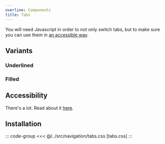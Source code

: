 ```yaml
---
overline: Components
title: Tabs
---
```


<script setup>
	import {ref,onMounted} from 'vue'
	import Example from "../../.vitepress/theme/app/components/Example.vue"
	import Baseline from "../../.vitepress/theme/app/components/Baseline.vue"
	import Alert from "../../.vitepress/theme/app/components/Alert.vue";

import { TabsContent, TabsIndicator, TabsList, TabsRoot, TabsTrigger } from 'radix-vue'

</script>

<div class="not-rich-text">
<Alert title="Javascript is required" severity="ok" variant="outlined">

You will need Javascript in order to not only switch tabs, but to make sure you can use them in [an accessible way](#accessibility).

</Alert>
</div>

## Variants

### Underlined

<Example>
<template #example>
<nav class="tabs underlined">
 <TabsRoot
    default-value="tab1"
  >
    <TabsList aria-label="tabs example">
      <TabsTrigger value="tab1">
        One
      </TabsTrigger>
      <TabsTrigger value="tab2">
        Two
      </TabsTrigger>
      <TabsTrigger value="tab3">
        Three
      </TabsTrigger>
    </TabsList>
    <TabsContent value="tab1">
      Tab one content
    </TabsContent>
    <TabsContent value="tab2">
      Tab two content
    </TabsContent>
    <TabsContent value="tab3">
      Tab three content
    </TabsContent>
  </TabsRoot>
</nav>

<nav class="tabs underlined">
<div
    role="tablist"
    @keydown="handleKeyDown"
    aria-label="Underlined tabs"
  >
    <button
      id="underlined-tab-1"
      role="tab"
      @click="setActiveTab('profile')"
      :aria-selected="activeTab === 'profile'"
      aria-controls="tabpanel-1"
      :tabindex="activeTab === 'profile' ? 0 : -1"
    >
      Profile
    </button>
    <button
      id="underlined-tab-2"
      role="tab"
      @click="setActiveTab('settings')"
      :aria-selected="activeTab === 'settings'"
      aria-controls="tabpanel-2"
      :tabindex="activeTab === 'settings' ? 0 : -1"
    >
      Settings
    </button>
    <button
      id="underlined-tab-3"
      role="tab"
      @click="setActiveTab('notifications')"
      :aria-selected="activeTab === 'notifications'"
      aria-controls="tabpanel-3"
      :tabindex="activeTab === 'notifications' ? 0 : -1"
    >
      Notifications
    </button>
  </div>

<div v-if="activeTab === 'profile'" role="tabpanel" id="tabpanel-1" aria-labelledby="underlined-tab-1">
	Profile panel
</div>
<div v-if="activeTab === 'settings'" role="tabpanel" id="tabpanel-2" aria-labelledby="underlined-tab-2">
 Settings panel
</div>
<div v-if="activeTab === 'notifications'" role="tabpanel" id="tabpanel-3" aria-labelledby="underlined-tab-3">
 Notifications panel
</div>
</nav>
</template>
<template #code>

</template>
</Example>

### Filled

<Example>
<template #example>
<nav class="tabs filled">
<div
    role="tablist"
    @keydown="handleKeyDown2"
    aria-label="Filled tabs"
  >
    <button
      id="filled-tab-1"
      role="tab"
      @click="setActiveTab2('korg')"
      :aria-selected="activeTab2 === 'korg'"
      aria-controls="tabpanel-1"
      :tabindex="activeTab2 === 'korg' ? 0 : -1"
    >
      Korg
    </button>
    <button
      id="filled-tab-2"
      role="tab"
      @click="setActiveTab2('yamaha')"
      :aria-selected="activeTab2 === 'yamaha'"
      aria-controls="tabpanel-2"
      :tabindex="activeTab2 === 'yamaha' ? 0 : -1"
    >
      Yamaha
    </button>
    <button
      id="filled-tab-3"
      role="tab"
      @click="setActiveTab2('roland')"
      :aria-selected="activeTab2 === 'roland'"
      aria-controls="tabpanel-3"
      :tabindex="activeTab2 === 'roland' ? 0 : -1"
    >
      Roland
    </button>
  </div>

<div v-if="activeTab2 === 'korg'" role="tabpanel" id="tabpanel-1" aria-labelledby="filled-tab-1">
	Korg panel
</div>
<div v-if="activeTab2 === 'yamaha'" role="tabpanel" id="tabpanel-2" aria-labelledby="filled-tab-2">
 Yamaha panel
</div>
<div v-if="activeTab2 === 'roland'" role="tabpanel" id="tabpanel-3" aria-labelledby="filled-tab-3">
 Roland panel
</div>
</nav>
</template>
<template #code>

</template>
</Example>

## Accessibility

There's a lot. Read about it [here](https://www.w3.org/WAI/ARIA/apg/patterns/tabs/examples/tabs-automatic/#accessibilityfeatures).

## Installation

::: code-group
<<< @/../src/navigation/tabs.css [tabs.css]
:::
